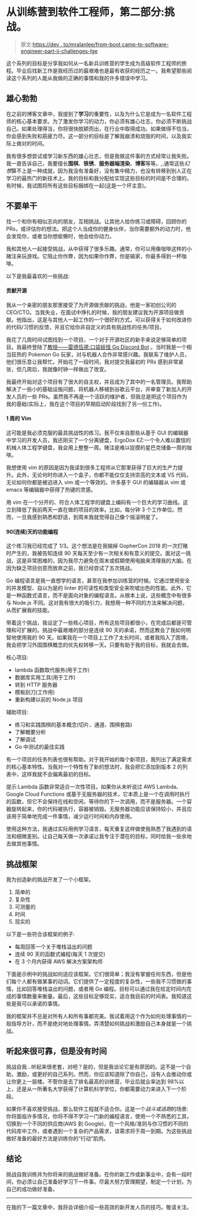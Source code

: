 # 从训练营到软件工程师，第二部分:挑战。

> 原文:[https://dev . to/mralanlee/from-boot camp-to-software-engineer-part-ii-challenges-lge](https://dev.to/mralanlee/from-bootcamp-to-software-engineer-part-ii-challenges-lge)

这个系列的目标是分享我如何从一名新兵训练营的学生成为高级软件工程师的旅程。毕业后找新工作是我经历过的最艰难也是最有收获的经历之一。我希望那些阅读这个系列的人能从我做的正确的事情和我的许多错误中学习。

## [](#be-ambitious)雄心勃勃

在之前的博客文章中，我提到了**学习**的重要性，以及为什么它是成为一名软件工程师的核心基本要求。为了激发你学习的动力，你必须有雄心壮志，你必须不断挑战自己。如果处理得当，你将很快脱颖而出，在行业中取得成功。如果做得不恰当，你会感到失败和筋疲力尽。这一部分的目标是了解我崩溃和烧毁的时间，以及我实际上做对的时间。

我有很多想尝试或学习新东西的雄心壮志，但是我做这件事的方式经常让我失败。我一直告诉自己，我要擅长**围棋**、**铁锈**、**服务器端渲染**、**博客**等等。,.通常这些*幻想*算不上是一种成就，因为我没有准备好，没有集中精力，也没有转移到别人正在学习的最热门的新技术上。我的目标和我分配给实现这些目标的时间是不合理的。有时候，我试图将所有这些目标捆绑在一起(这是一个坏主意)。

## [](#dont-go-at-it-alone)不要单干

找一个和你有相似志向的朋友，互相挑战。让其他人给你练习或障碍，回顾你的 PRs，或评估你的想法。把这个人当成你的健身伙伴，当你需要额外的动力时，他会发现你，或者当你想偷懒时，他会给你动力。

我和其他人一起接受挑战，从中获得了很多乐趣。通常，你可以用像咖啡这样的小赌注来玩游戏。它阻止你作弊，因为如果你作弊，你是输家，你最多得到一杯咖啡。

以下是我最喜欢的一些挑战:

#### [](#contribute-to-open-source)贡献开源

我从一个亲密的朋友那里接受了为开源做贡献的挑战，他是一家初创公司的 CEO/CTO。当我失业，在面试中挣扎的时候，我的朋友建议我为开源项目做贡献。他指出，这是与其他人一起工作的一个很好的方式，可以获得关于如何改进你的代码/习惯的反馈，并且它给你非自定义的具有挑战性的任务/项目。

我花了几周时间试图找到一个项目，一个对于开源社区的新手来说足够简单的项目。我最终登陆了[教授——雷德伍德:口袋妖怪 Go Discord Bot](https://github.com/Professor-Redwood-Team/Professor-Redwood) 。当时我是一个相当狂热的 Pokemon Go 玩家，对与机器人合作非常感兴趣。我联系了维护人员，他们很乐意让我帮忙。开始花了一段时间，我对提交我最初的 PRs 感到非常紧张，但几周后，我就像时钟一样做出了改变。

我最终开始对这个项目有了很大的自主权，并且成为了其中的一名管理员。我帮助解决了一些小的基础设施问题，将机器人移植到谷歌云平台，并审查了新加入的开发人员的一些 PRs。虽然我不再是一个活跃的维护者，但我总是把这个项目作为我的基础(实际上，我在这个项目的早期启动阶段找到了另一份工作)。

#### [](#1-week-of-vim)1 周的 Vim

这可能是我必须克服的最具挑战性的练习。我不仅来自那些从基于 GUI 的编辑器中学习的开发人员，我还刚买了一个分离键盘，ErgoDox EZ:一个令人难以置信的机械人体工程学键盘，我会用上整整一周。赌注是难以捉摸的星巴克储备一周的咖啡。

我想使用 vim 的原因是因为我读到很多工程师从它那里获得了巨大的生产力提升。此外，无论何时你进入一个盒子，你都不能仅仅支持崇高的文本或 VS 代码，无论如何你都是被迫进入 vim 或一个等效的。许多基于 GUI 的编辑器从 vim 或 emacs 等编辑器中获得了热键的灵感。

用 vim 在一个分开的、符合人体工程学的键盘上编码有一个巨大的学习曲线。这立刻降低了我前两天一直在做的项目的效率。比如，每分钟 3 个工作单位。然而，一旦我感到熟悉和舒适，到周末我就觉得自己像个摇滚明星了。

#### [](#90-consecutive-days-of-functional-programming)90(连续)天的功能编程

这个练习我已经完成了 1/3。这个想法是在我输掉 GopherCon 2018 的一次打赌时产生的，我被告知连续 90 天每天至少有一次相关和有意义的提交。面对这一挑战，这是非常困难的，因为我尽力避免在周末或假期使用电脑来清理我的大脑。在因为缺乏项目创意而放弃之前，我已经尝试了五次挑战。

Go 编程语言是我一直想学的语言，甚至在我参加训练营的时候。它通过使用安全的并发模型、自以为是的 linter 的可读性和类型安全来吹嘘出色的性能。此外，它是一种函数式语言，而不是面向对象的编程语言。从根本上说，这些概念中有很多与 Node.js 不同。这对我有很大的吸引力，我想用一种不同的方法来解决问题，从而扩展我的技能。

带着这个挑战，我设定了一些核心项目，所有这些项目都很小，在完成后都是可管理和可扩展的。挑战中最艰难的部分是连续 90 天的承诺，然而这教会了我如何明智地使用我的 90 天。如果我在一个项目上工作了太长时间，或者我陷入了困境，我会把学习外国围棋概念的优先权转移一天。只要有助于我的目标，我就会去做。

核心项目:

*   lambda 函数取代服务(用于工作)
*   数据库实用工具(用于工作)
*   转到 HTTP 服务器
*   模板刮刀(工作用)
*   重新构建以前的 Node.js 项目

辅助项目:

*   练习和实践围棋的基本概念(切片、通道、围棋套路)
*   了解概要分析
*   了解调试
*   Go 中测试的最佳实践

有一个项目的任务列表也很有帮助。对于我开始的每个新项目，我列出了满足需求的核心基本特性。当我对一个特性有了新的想法时，我会把它添加到版本 2 的列表中，这样我就不会偏离最初的目标。

提示:Lambda 函数非常适合一次性项目。如果你从未听说过 AWS Lambda、Google Cloud Functions 或基于无服务器的技术，它本质上是一个在调用时执行的函数，但它不会保持在线和空闲，等待你的下一次调用，而不是服务器。一个容器旋转起来，你的代码被执行，容器被销毁。无服务器功能应该保持较小，并且应该用于简单地完成一件事情，减少运行时间和内存使用。

使用这种方法，我通过实际用例学习语言，每天重复这样做使我熟悉了我遇到的语法和细微差别。让自己每天做一次承诺让我专注于潜在的目标，同时给我一些余地去做其他事情。

## [](#the-challenge-framework)挑战框架

我为创造新的挑战开发了一个小框架。

1.  简单的
2.  复杂性
3.  可测量的
4.  时间
5.  现实的

以下是一些符合该框架的例子:

*   每周回答一个关于堆栈溢出的问题
*   连续 90 天的函数式编程(每天 1 次提交)
*   在 3 个月内获得 AWS 解决方案架构师

下面是示例中的挑战如何适应该框架。它们很简单；我没有掌握任何东西，但是他们每个人都有做某事的动词。它们提供了一定程度的复杂性，一些我不习惯做的事情，比如回答堆栈溢出的问题，或者用 Go 编程。目标可以通过我在给定时间内完成的事情数量来衡量。最后，这些目标足够现实，适合我目前的时间表。我知道这些是我可以承诺的事情。

我的框架并不总是对所有人和所有事都完美。我试着用这个作为如何处理事情的一般指导方针，而不是绝对地处理事情。弄清楚如何挑战和激励自己本身就是一个挑战。

## [](#sounds-solid-but-aint-got-time-for-that)听起来很可靠，但是没有时间

挑战自我...听起来很老套，对吧？是的，但是我谈论它是有原因的。这不是一个自助，激励，或更好的自己系列。然而，你应该知道除了你自己，没有人会推动你或让你更上一层楼。不管你是去了排名最高的训练营，毕业后就业率达到 98%以上，还是从一所著名大学获得了计算机科学学位，你都需要动力来进入下一个阶段。

如果你不喜欢接受挑战，那么软件工程就不适合你。这是一个*战斗或逃跑*的场景:你将面临许多情况，你将不得不学习一门新的编程语言，使用一个不熟悉的工具，切换到一个不同的供应商(AWS 到 Google)，在一个风格/准则与你习惯的不同的代码库中工作，或者遇到一个复杂的产品需求，该需求将于周一到期。为这些挑战做好准备的最好方法是训练你的“行动”肌肉。

## [](#conclusion)结论

挑战自我训练并为你将来的挑战做好准备。在你的新工作或新事业中，会有一段时间，你必须让自己准备好学习下一件事。尽最大努力管理期望，制定一个计划，为自己的成功做好准备。

* * *

在我的下一篇文章中，我将会详细介绍一些高效的新开发人员的技巧。敬请关注。